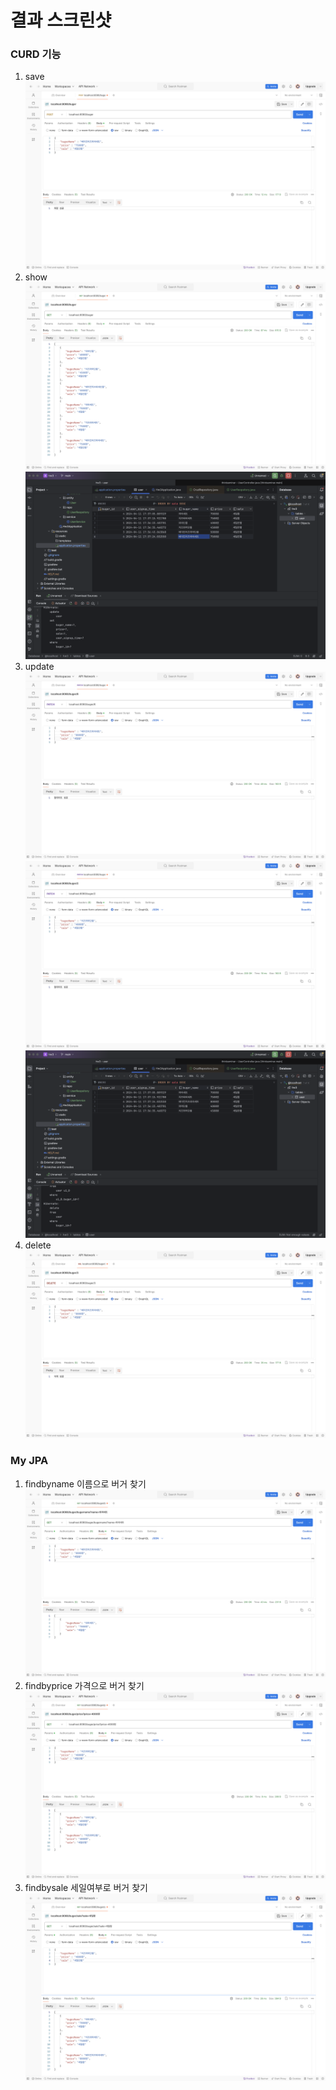 # 결과 스크린샷
### CURD 기능
1. save
![save.png](src%2Fmain%2Fjava%2Fcom%2Fexample%2Fhw3%2Fresult%2Fsave.png)
2. show
![showall.png](src%2Fmain%2Fjava%2Fcom%2Fexample%2Fhw3%2Fresult%2Fshowall.png)
![DBlist.png](src%2Fmain%2Fjava%2Fcom%2Fexample%2Fhw3%2Fresult%2FDBlist.png)
4. update
![update1.png](src%2Fmain%2Fjava%2Fcom%2Fexample%2Fhw3%2Fresult%2Fupdate1.png)
![update2.png](src%2Fmain%2Fjava%2Fcom%2Fexample%2Fhw3%2Fresult%2Fupdate2.png)
![DBlist(After delete).png](src%2Fmain%2Fjava%2Fcom%2Fexample%2Fhw3%2Fresult%2FDBlist%28After%20delete%29.png)
6. delete
![delete.png](src%2Fmain%2Fjava%2Fcom%2Fexample%2Fhw3%2Fresult%2Fdelete.png)
### My JPA
1. findbyname 이름으로 버거 찾기
![findbyname.png](src%2Fmain%2Fjava%2Fcom%2Fexample%2Fhw3%2Fresult%2Ffindbyname.png)
2. findbyprice 가격으로 버거 찾기
![findbyprice.png](src%2Fmain%2Fjava%2Fcom%2Fexample%2Fhw3%2Fresult%2Ffindbyprice.png)
3. findbysale 세일여부로 버거 찾기
![findbysale.png](src%2Fmain%2Fjava%2Fcom%2Fexample%2Fhw3%2Fresult%2Ffindbysale.png)